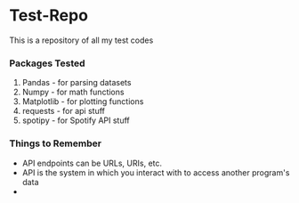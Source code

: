 # Test-Repo

This is a repository of all my test codes

### Packages Tested
1. Pandas - for parsing datasets
2. Numpy - for math functions
3. Matplotlib - for plotting functions
4. requests - for api stuff
5. spotipy - for Spotify API stuff 

### Things to Remember
- API endpoints can be URLs, URIs, etc. 
- API is the system in which you interact with to access another program's data
- 
